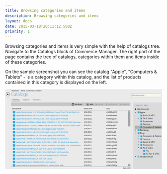 ```yaml
---
title: Browsing categories and items
description: Browsing categories and items
layout: docs
date: 2015-03-18T20:11:12.560Z
priority: 1
---
```

Browsing categories and items is very simple with the help of catalogs tree. Navigate to the Catalogs block of Commerce Manager. The right part of the page contains the tree of catalogs, categories within them and items inside of these categories.

On the sample screenshot you can see the catalog "Apple", "Computers & Tablets" - is a category within this catalog, and the list of products contained in this category is displayed on the left.

<img src="../../../../assets/images/docs/020-browsing-categories-and-products.PNG" />

